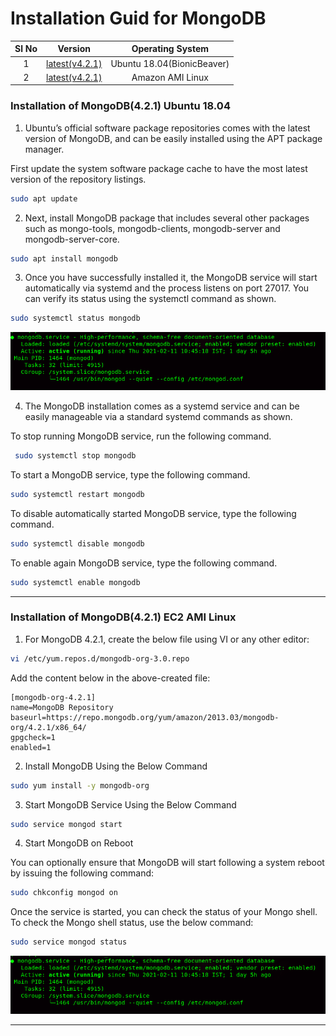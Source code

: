 # Installation Guid for MongoDB

| Sl No  | Version  | Operating System |
|:-:|:-:|:-:|
| 1  | [latest(v4.2.1)](#installation-of-mongodb421-ubuntu-1804)  | Ubuntu 18.04(BionicBeaver)  |
| 2  | [latest(v4.2.1)](#installation-of-mongodb421--ec2-ami-linux)  | Amazon AMI Linux |



### Installation of MongoDB(4.2.1) Ubuntu 18.04

1. Ubuntu’s official software package repositories comes with the latest version of MongoDB, and can be easily installed using the APT package manager.

First update the system software package cache to have the most latest version of the repository listings.

```sh
sudo apt update
```

2. Next, install MongoDB package that includes several other packages such as mongo-tools, mongodb-clients, mongodb-server and mongodb-server-core.

```sh
sudo apt install mongodb
```

3. Once you have successfully installed it, the MongoDB service will start automatically via systemd and the process listens on port 27017. You can verify its status using the systemctl command as shown.

```sh
sudo systemctl status mongodb
```
![mongoDB-Status](./assets/mongodbStatus.png)

4. The MongoDB installation comes as a systemd service and can be easily manageable via a standard systemd commands as shown.

To stop running MongoDB service, run the following command.

```sh
 sudo systemctl stop mongodb	
```

To start a MongoDB service, type the following command.

```sh
sudo systemctl restart mongodb
```

To disable automatically started MongoDB service, type the following command.

```sh
sudo systemctl disable mongodb	
```

To enable again MongoDB service, type the following command.

```sh
sudo systemctl enable mongodb	
```

---

### Installation of MongoDB(4.2.1)  EC2 AMI Linux

1. For MongoDB 4.2.1, create the below file using VI or any other editor:
   
```sh
vi /etc/yum.repos.d/mongodb-org-3.0.repo 
```

Add the content below in the above-created file:

```text
[mongodb-org-4.2.1]
name=MongoDB Repository
baseurl=https://repo.mongodb.org/yum/amazon/2013.03/mongodb-org/4.2.1/x86_64/
gpgcheck=1
enabled=1
```

2. Install MongoDB Using the Below Command

```sh
sudo yum install -y mongodb-org
```

3. Start MongoDB Service Using the Below Command

```sh
sudo service mongod start
```
4. Start MongoDB on Reboot

You can optionally ensure that MongoDB will start following a system reboot by issuing the following command:

```sh
sudo chkconfig mongod on
```

Once the service is started, you can check the status of your Mongo shell. To check the Mongo shell status, use the below command:

```sh
sudo service mongod status
```

![MongoDB Status Check](./assets/mongodbStatus.png)

---